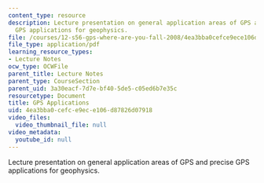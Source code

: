 ```yaml
---
content_type: resource
description: Lecture presentation on general application areas of GPS and precise
  GPS applications for geophysics.
file: /courses/12-s56-gps-where-are-you-fall-2008/4ea3bba0cefce9ece106d87826d07918_sem09.pdf
file_type: application/pdf
learning_resource_types:
- Lecture Notes
ocw_type: OCWFile
parent_title: Lecture Notes
parent_type: CourseSection
parent_uid: 3a30eacf-7d7e-bf40-5de5-c05ed6b7e35c
resourcetype: Document
title: GPS Applications
uid: 4ea3bba0-cefc-e9ec-e106-d87826d07918
video_files:
  video_thumbnail_file: null
video_metadata:
  youtube_id: null
---
```

Lecture presentation on general application areas of GPS and precise GPS applications for geophysics.

